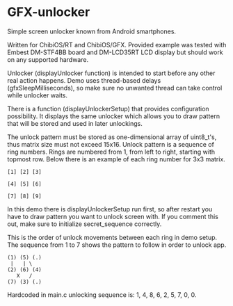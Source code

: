 GFX-unlocker
============

Simple screen unlocker known from Android smartphones.

Written for ChibiOS/RT and ChibiOS/GFX. Provided example was tested with Embest
DM-STF4BB board and DM-LCD35RT LCD display but should work on any supported
hardware.

Unlocker (displayUnlocker function) is intended to start before any other real
action happens. Demo uses thread-based delays (gfxSleepMilliseconds), so make
sure no unwanted thread can take control while unlocker waits.

There is a function (displayUnlockerSetup) that provides configuration
possibility. It displays the same unlocker which allows you to draw pattern that
will be stored and used in later unlockings.

The unlock pattern must be stored as one-dimensional array of uint8_t's, thus
matrix size must not exceed 15x16. Unlock pattern is a sequence of ring
numbers. Rings are numbered from 1, from left to right, starting with topmost
row. Below there is an example of each ring number for 3x3 matrix.

    [1] [2] [3]

    [4] [5] [6]

    [7] [8] [9]

In this demo there is displayUnlockerSetup run first, so after restart you have
to draw pattern you want to unlock screen with. If you comment this out, make
sure to initialize secret_sequence correctly.

This is the order of unlock movements between each ring in demo setup. The
sequence from 1 to 7 shows the pattern to follow in order to unlock app.

    (1) (5) (.)
     |   | \
    (2) (6) (4)
       X   /
    (7) (3) (.)

Hardcoded in main.c unlocking sequence is: 1, 4, 8, 6, 2, 5, 7, 0, 0.
